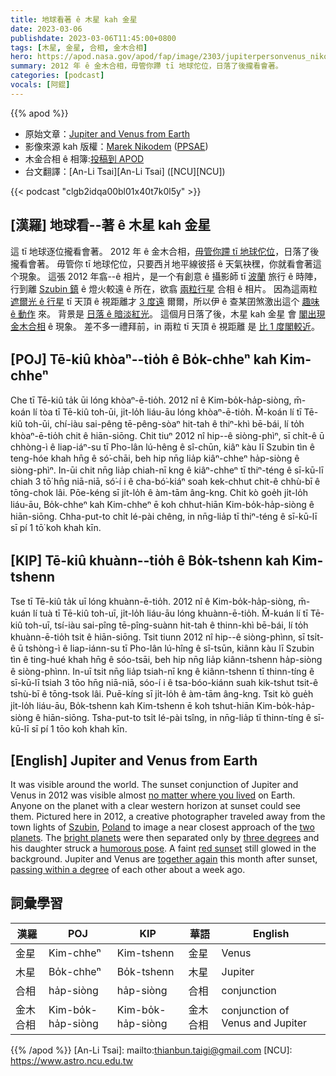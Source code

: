 ```yaml
---
title: 地球看著 ê 木星 kah 金星
date: 2023-03-06
publishdate: 2023-03-06T11:45:00+0800
tags: [木星, 金星, 合相, 金木合相]
hero: https://apod.nasa.gov/apod/fap/image/2303/jupiterpersonvenus_nikodem_960.jpg
summary: 2012 年 ê 金木合相，毋管你蹛 tī 地球佗位，日落了後攏看會著。
categories: [podcast]
vocals: [阿錕]
---
```


{{% apod %}}

- 原始文章：[Jupiter and Venus from Earth](https://apod.nasa.gov/apod/ap230306.html)
- 影像來源 kah 版權：[Marek Nikodem](https://www.instagram.com/marek.nikodem.niki/) ([PPSAE](https://scienceinpoland.pap.pl/en/news/news%2C406244%2Clarge-amateur-telescope-launched-in-niedzwiady.html))
- 木金合相 ê 相簿:[投稿到 APOD](https://www.facebook.com/media/set/?set=a.183908144337771&type=3)
- 台文翻譯：[An-Li Tsai][An-Li Tsai] ([NCU][NCU])

{{< podcast "clgb2idqa00bl01x40t7k0l5y" >}}

## [漢羅] 地球看--著 ê 木星 kah 金星
這 tī 地球逐位攏看會著。
2012 年 ê 金木合相，[毋管你蹛 tī 地球佗位][no matter where you lived]，日落了後攏看會著。
毋管你 tī 地球佗位，只要西爿地平線彼搭 ê 天氣袂䆀，你就看會著這个現象。
這張 2012 年翕--ê 相片，是一个有創意 ê 攝影師 tī [波蘭][Poland] 旅行 ê 時陣，行到離 [Szubin 鎮][Szubin] ê 燈火較遠 ê 所在，欲翕 [兩粒行星][two planets] 合相 ê 相片。
因為這兩粒 [遮爾光 ê 行星][bright planets] tī 天頂 ê 視距離才 [3 度遠][three degrees] 爾爾，所以伊 ê 查某囝煞激出這个 [趣味 ê 動作][humorous pose] 來。
背景是 [日落 ê 暗淡紅光][red sunset]。
這個月日落了後，木星 kah 金星 會 [閣出現金木合相][together again] ê 現象。
差不多一禮拜前，in 兩粒 tī 天頂 ê 視距離 是 [比 1 度閣較近][passing within a degree]。

## [POJ] Tē-kiû khòaⁿ--tio̍h ê Bo̍k-chheⁿ kah Kim-chheⁿ
Che tī Tē-kiû ta̍k ūi lóng khòaⁿ-ē-tio̍h.
2012 nî ê Kim-bo̍k-ha̍p-siòng, m̄-koán lí tòa tī Tē-kiû toh-ūi, ji̍t-lo̍h liáu-āu lóng khòaⁿ-ē-tio̍h.
M̄-koán lí tī Tē-kiû toh-ūi, chí-iàu sai-pêng tē-pêng-sòaⁿ hit-tah ê thiⁿ-khì bē-bái, lí to̍h khòaⁿ-ē-tio̍h chit ê hiān-siōng.
Chit tiuⁿ 2012 nî hip--ê siòng-phìⁿ, sī chi̍t-ê ū chhòng-ì ê liap-iáⁿ-su tī Pho-lân lú-hêng ê sî-chūn, kiâⁿ kàu lī Szubin tìn ê teng-hóe khah hn̄g ê só͘-chāi, beh hip nn̄g lia̍p kiâⁿ-chheⁿ ha̍p-siòng ê siòng-phìⁿ.
In-ūi chit nn̄g lia̍p chiah-nī kng ê kiâⁿ-chheⁿ tī thiⁿ-téng ê sī-kū-lī chiah 3 tō͘ hn̄g niā-niā, só͘-í i ê cha-bó͘-kiáⁿ soah kek-chhut chit-ê chhù-bī ê tōng-chok lâi.
Pōe-kéng sī ji̍t-lo̍h ê àm-tām âng-kng.
Chit kò goe̍h ji̍t-lo̍h liáu-āu, Bo̍k-chheⁿ kah Kim-chheⁿ ē koh chhut-hiān Kim-bo̍k-ha̍p-siòng ê hiān-siōng.
Chha-put-to chi̍t lé-pài chêng, in nn̄g-lia̍p tī thiⁿ-téng ê sī-kū-lī sī pí 1 tō͘ koh khah kīn.


## [KIP] Tē-kiû khuànn--tio̍h ê Bo̍k-tshenn kah Kim-tshenn
Tse tī Tē-kiû ta̍k uī lóng khuànn-ē-tio̍h.
2012 nî ê Kim-bo̍k-ha̍p-siòng, m̄-kuán lí tuà tī Tē-kiû toh-uī, ji̍t-lo̍h liáu-āu lóng khuànn-ē-tio̍h.
M̄-kuán lí tī Tē-kiû toh-uī, tsí-iàu sai-pîng tē-pîng-suànn hit-tah ê thinn-khì bē-bái, lí to̍h khuànn-ē-tio̍h tsit ê hiān-siōng.
Tsit tiunn 2012 nî hip--ê siòng-phìnn, sī tsi̍t-ê ū tshòng-ì ê liap-iánn-su tī Pho-lân lú-hîng ê sî-tsūn, kiânn kàu lī Szubin tìn ê ting-hué khah hn̄g ê sóo-tsāi, beh hip nn̄g lia̍p kiânn-tshenn ha̍p-siòng ê siòng-phìnn.
In-uī tsit nn̄g lia̍p tsiah-nī kng ê kiânn-tshenn tī thinn-tíng ê sī-kū-lī tsiah 3 tōo hn̄g niā-niā, sóo-í i ê tsa-bóo-kiánn suah kik-tshut tsit-ê tshù-bī ê tōng-tsok lâi.
Puē-kíng sī ji̍t-lo̍h ê àm-tām âng-kng.
Tsit kò gue̍h ji̍t-lo̍h liáu-āu, Bo̍k-tshenn kah Kim-tshenn ē koh tshut-hiān Kim-bo̍k-ha̍p-siòng ê hiān-siōng.
Tsha-put-to tsi̍t lé-pài tsîng, in nn̄g-lia̍p tī thinn-tíng ê sī-kū-lī sī pí 1 tōo koh khah kīn.

## [English] Jupiter and Venus from Earth
It was visible around the world.
The sunset conjunction of Jupiter and Venus in 2012 was visible almost [no matter where you lived][no matter where you lived] on Earth.
Anyone on the planet with a clear western horizon at sunset could see them.
Pictured here in 2012, a creative photographer traveled away from the town lights of [Szubin][Szubin], [Poland][Poland] to image a near closest approach of the [two planets][two planets].
The [bright planets][bright planets] were then separated only by [three degrees][three degrees] and his daughter struck a [humorous pose][humorous pose].
A faint [red sunset][red sunset] still glowed in the background.
Jupiter and Venus are [together again][together again] this month after sunset, [passing within a degree][passing within a degree] of each other about a week ago.

## 詞彙學習

|漢羅|POJ|KIP|華語|English|
|-|-|-|-|-|
|金星|Kim-chheⁿ|Kim-tshenn|金星|Venus|
|木星|Bo̍k-chheⁿ|Bo̍k-tshenn|木星|Jupiter|
|合相|ha̍p-siòng|ha̍p-siòng|合相|conjunction|
|金木合相|Kim-bo̍k-ha̍p-siòng|Kim-bo̍k-ha̍p-siòng|金木合相|conjunction of Venus and Jupiter|

{{% /apod %}}
[An-Li Tsai]: mailto:thianbun.taigi@gmail.com
[NCU]: https://www.astro.ncu.edu.tw

[copyright]: https://apod.nasa.gov/apod/fap/lib/about_apod.html#srapply
[License]: https://creativecommons.org/licenses/by/2.0/

[no matter where you lived]:https://apod.nasa.gov/apod/ap120307.html
[Szubin]:https://en.wikipedia.org/wiki/Szubin
[Poland]:https://en.wikipedia.org/wiki/Poland
[two planets]:http://www.youtube.com/watch?v=x8br4JiFEik
[bright planets]:https://apod.nasa.gov/apod/ap120316.html
[three degrees]:http://www.universetoday.com/94113/venus-jupiter-conjunction-march-15th-2012/
[humorous pose]:https://i.pinimg.com/originals/03/f3/e5/03f3e504f99ee70a9b29dd472be70483.jpg
[red sunset]:https://apod.nasa.gov/apod/ap050620.html
[together again]:https://apod.nasa.gov/apod/ap230305.html
[passing within a degree]:https://apod.nasa.gov/apod/ap230304.html

